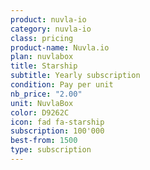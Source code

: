 ```yaml
---
product: nuvla-io
category: nuvla-io
class: pricing
product-name: Nuvla.io
plan: nuvlabox
title: Starship
subtitle: Yearly subscription
condition: Pay per unit
nb_price: "2.00"
unit: NuvlaBox
color: D9262C
icon: fad fa-starship
subscription: 100'000
best-from: 1500
type: subscription
---
```

